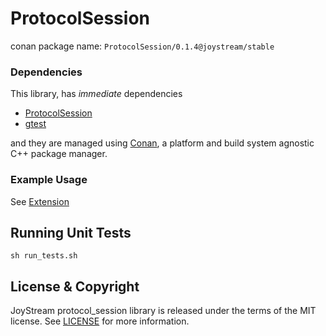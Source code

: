 
# ProtocolSession

conan package name: `ProtocolSession/0.1.4@joystream/stable`

### Dependencies

This library, has *immediate* dependencies

- [ProtocolSession](https://github.com/JoyStream/protocol_session-cpp)
- [gtest](https://github.com/google/googletest/)


and they are managed using [Conan](https://conan.io), a platform and build system agnostic C++ package manager.

### Example Usage

See [Extension](https://github.com/JoyStream/extension-cpp)

## Running Unit Tests

```
sh run_tests.sh
```

## License & Copyright

JoyStream protocol_session library is released under the terms of the MIT license.
See [LICENSE](LICENCE) for more information.
